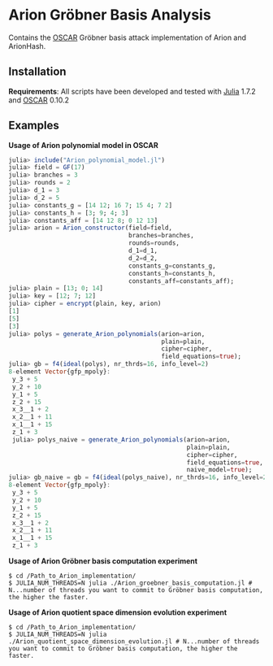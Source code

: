 # Arion Gröbner Basis Analysis
Contains the [OSCAR](https://oscar.computeralgebra.de/) Gröbner basis attack implementation of Arion and ArionHash.

## Installation
**Requirements**: All scripts have been developed and tested with [Julia](https://julialang.org/) 1.7.2 and [OSCAR](https://oscar.computeralgebra.de/) 0.10.2

## Examples
**Usage of Arion polynomial model in OSCAR**
```julia
julia> include("Arion_polynomial_model.jl")
julia> field = GF(17)
julia> branches = 3
julia> rounds = 2
julia> d_1 = 3
julia> d_2 = 5
julia> constants_g = [14 12; 16 7; 15 4; 7 2]
julia> constants_h = [3; 9; 4; 3]
julia> constants_aff = [14 12 8; 0 12 13]
julia> arion = Arion_constructor(field=field,
                                 branches=branches,
                                 rounds=rounds,
                                 d_1=d_1,
                                 d_2=d_2,
                                 constants_g=constants_g,
                                 constants_h=constants_h,
                                 constants_aff=constants_aff);
julia> plain = [13; 0; 14]
julia> key = [12; 7; 12]
julia> cipher = encrypt(plain, key, arion)
[1]
[5]
[3]
julia> polys = generate_Arion_polynomials(arion=arion,
                                          plain=plain,
                                          cipher=cipher,
                                          field_equations=true);
julia> gb = f4(ideal(polys), nr_thrds=16, info_level=2)
8-element Vector{gfp_mpoly}:
 y_3 + 5
 y_2 + 10
 y_1 + 5
 z_2 + 15
 x_3__1 + 2
 x_2__1 + 11
 x_1__1 + 15
 z_1 + 3
 julia> polys_naive = generate_Arion_polynomials(arion=arion,
                                                 plain=plain,
                                                 cipher=cipher,
                                                 field_equations=true,
                                                 naive_model=true);
julia> gb_naive = gb = f4(ideal(polys_naive), nr_thrds=16, info_level=2)
8-element Vector{gfp_mpoly}:
 y_3 + 5
 y_2 + 10
 y_1 + 5
 z_2 + 15
 x_3__1 + 2
 x_2__1 + 11
 x_1__1 + 15
 z_1 + 3
```

**Usage of Arion Gröbner basis computation experiment** 
```shell
$ cd /Path_to_Arion_implementation/
$ JULIA_NUM_THREADS=N julia ./Arion_groebner_basis_computation.jl # N...number of threads you want to commit to Gröbner basis computation, the higher the faster.
```

**Usage of Arion quotient space dimension evolution experiment**
```shell
$ cd /Path_to_Arion_implementation/
$ JULIA_NUM_THREADS=N julia ./Arion_quotient_space_dimension_evolution.jl # N...number of threads you want to commit to Gröbner basis computation, the higher the faster.
```

